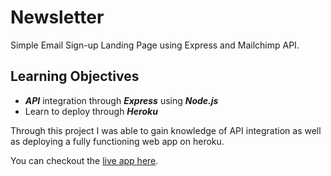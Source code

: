 # Newsletter
Simple Email Sign-up Landing Page using Express and Mailchimp API.

## Learning Objectives
* ***API*** integration through ***Express*** using ***Node.js***
* Learn to deploy through ***Heroku***

Through this project I was able to gain knowledge of API integration as well as deploying a fully functioning web app on heroku.

You can checkout the [live app here](https://glacial-springs-29520.herokuapp.com/).
